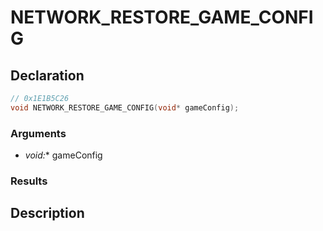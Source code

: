 # NETWORK_RESTORE_GAME_CONFIG

## Declaration
```cpp
// 0x1E1B5C26
void NETWORK_RESTORE_GAME_CONFIG(void* gameConfig);
```

### Arguments
- **void*:** gameConfig

### Results

## Description

